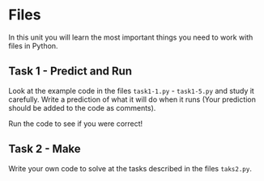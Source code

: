 # Files  
In this unit you will learn the most important things you need to work with files in Python. 

## Task 1 - Predict and Run
Look at the example code in the files ```task1-1.py``` - ```task1-5.py``` and study it carefully.  Write a prediction of what it will do when it runs (Your prediction should be added to the code as comments). 

Run the code to see if you were correct!

## Task 2 - Make
Write your own code to solve at the tasks described in the files ```taks2.py```.
  